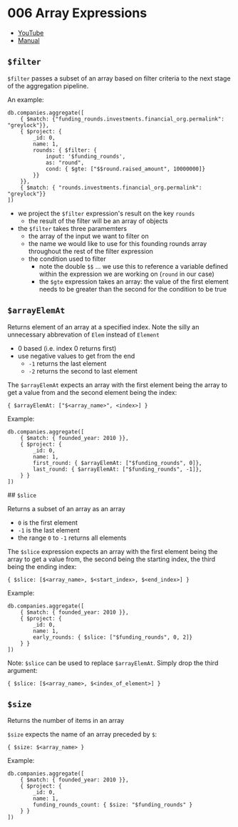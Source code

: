 # 006 Array Expressions

* [YouTube](https://www.youtube.com/watch?v=L1GMv4Q_jRc)
* [Manual](https://docs.mongodb.org/manual/meta/aggregation-quick-reference/#array-expressions)

## `$filter`

`$filter` passes a subset of an array based on filter criteria to the next stage of the aggregation pipeline.

An example:

```
db.companies.aggregate([
    { $match: {"funding_rounds.investments.financial_org.permalink": "greylock"}},
    { $project: {
        _id: 0,
        name: 1,
        rounds: { $filter: {
            input: '$funding_rounds',
            as: "round",
            cond: { $gte: ["$$round.raised_amount", 10000000]}
        }}
    }},
    { $match: { "rounds.investments.financial_org.permalink": "greylock"}}
])
```

- we project the `$filter` expression's result on the key `rounds`
    + the result of the filter will be an array of objects
- the `$filter` takes three paramemters
    - the array of the input we want to filter on
    - the name we would like to use for this founding rounds array throughout the rest of the filter expression 
    - the condition used to filter
        + note the double `$$` ... we use this to reference a variable defined within the expression we are working on (`round` in our case)
        + the `$gte` expression takes an array: the value of the first element needs to be greater than the second for the condition to be true


## `$arrayElemAt`

Returns element of an array at a specified index. Note the silly an unnecessary abbrevation of `Elem` instead of `Element`

- 0 based (i.e. index 0 returns first)
- use negative values to get from the end
    + `-1` returns the last element
    + `-2` returns the second to last element

The `$arrayElemAt` expects an array with the first element being the array to get a value from and the second element being the index:

```
{ $arrayElemAt: ["$<array_name>", <index>] }
```

Example:

```
db.companies.aggregate([
    { $match: { founded_year: 2010 }},
    { $project: {
        _id: 0,
        name: 1,
        first_round: { $arrayElemAt: ["$funding_rounds", 0]},
        last_round: { $arrayElemAt: ["$funding_rounds", -1]},
    } }
])
```


## `$slice`

Returns a subset of an array as an array

- `0` is the first element
- `-1` is the last element
- the range `0` to `-1` returns all elements

The `$slice` expression expects an array with the first element being the array to get a value from, the second being the starting index, the third being the ending index:

```
{ $slice: [$<array_name>, $<start_index>, $<end_index>] }
```

Example:

```
db.companies.aggregate([
    { $match: { founded_year: 2010 }},
    { $project: {
        _id: 0,
        name: 1,
        early_rounds: { $slice: ["$funding_rounds", 0, 2]}
    } }
])
```

Note: `$slice` can be used to replace `$arrayElemAt`. Simply drop the third argument:

```
{ $slice: [$<array_name>, $<index_of_element>] }
```


## `$size`

Returns the number of items in an array

`$size` expects the name of an array preceded by `$`:

```
{ $size: $<array_name> }
```

Example:

```
db.companies.aggregate([
    { $match: { founded_year: 2010 }},
    { $project: {
        _id: 0,
        name: 1,
        funding_rounds_count: { $size: "$funding_rounds" }
    } }
])
```



